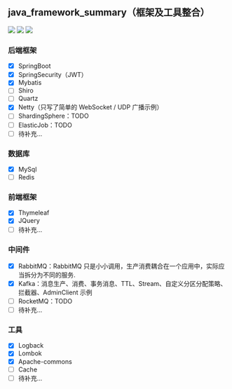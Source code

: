 
## java_framework_summary（框架及工具整合）
[![](https://img.shields.io/badge/Language-Java-blue.svg)](https://github.com/1019509861/java_framework_summary)
[![](https://img.shields.io/badge/Framework-SpringBoot-brightgreen.svg)](https://github.com/1019509861/java_framework_summary)
[![](https://img.shields.io/badge/Database-MySql-blueviolet.svg)](https://github.com/1019509861/java_framework_summary)

### 后端框架
- [x] SpringBoot
- [x] SpringSecurity（JWT）
- [x] Mybatis
- [ ] Shiro
- [ ] Quartz
- [x] Netty（只写了简单的 WebSocket / UDP 广播示例）
- [ ] ShardingSphere：TODO
- [ ] ElasticJob：TODO
- [ ] 待补充...

### 数据库
- [x] MySql
- [ ] Redis

### 前端框架
- [x] Thymeleaf
- [x] JQuery
- [ ] 待补充...

### 中间件
- [x] RabbitMQ：RabbitMQ 只是小小调用，生产消费耦合在一个应用中，实际应当拆分为不同的服务.
- [x] Kafka：消息生产、消费、事务消息、TTL、Stream、自定义分区分配策略、拦截器、AdminClient 示例
- [ ] RocketMQ：TODO
- [ ] 待补充...

### 工具
- [x] Logback
- [x] Lombok
- [x] Apache-commons
- [ ] Cache
- [ ] 待补充...
